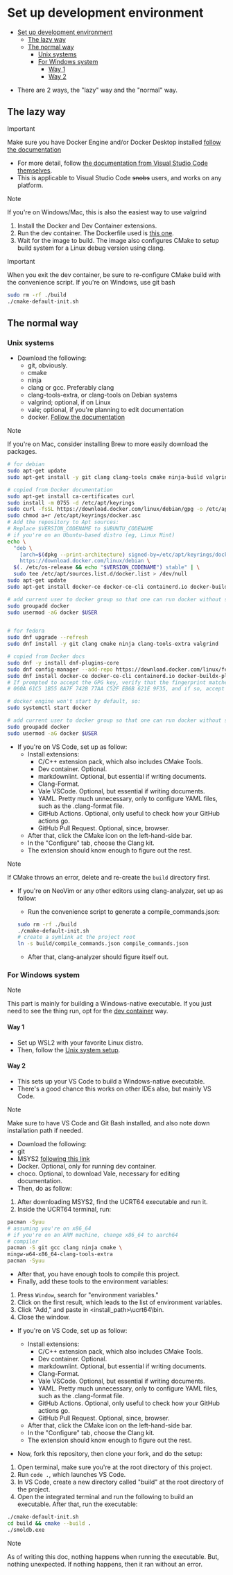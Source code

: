 # Set up development environment

<!--toc:start-->
- [Set up development environment](#set-up-development-environment)
  - [The lazy way](#the-lazy-way)
  - [The normal way](#the-normal-way)
    - [Unix systems](#unix-systems)
    - [For Windows system](#for-windows-system)
      - [Way 1](#way-1)
      - [Way 2](#way-2)
<!--toc:end-->

- There are 2 ways, the "lazy" way and the "normal" way.

## The lazy way

> [!IMPORTANT]
> Make sure you have Docker Engine and/or Docker Desktop installed
> [follow the documentation](https://docs.docker.com/engine/install/)

- For more detail, follow [the documentation from Visual Studio Code themselves](https://code.visualstudio.com/docs/devcontainers/containers).
- This is applicable to Visual Studio Code ~~snobs~~ users, and works on any platform.

> [!NOTE]
> If you're on Windows/Mac, this is also the easiest way to use valgrind
>

1. Install the Docker and Dev Container extensions.
2. Run the dev container. The Dockerfile used is [this one](../.devcontainer/Dockerfile).
3. Wait for the image to build.
 The image also configures CMake to
 setup build system for a Linux debug version using clang.

> [!IMPORTANT]
> When you exit the dev container, be sure to re-configure CMake build
> with the convenience script. If you're on Windows, use git bash
>
> ```bash
> sudo rm -rf ./build
> ./cmake-default-init.sh
> ```
>

## The normal way

### Unix systems

- Download the following:
  - git, obviously.
  - cmake
  - ninja
  - clang or gcc. Preferably clang
  - clang-tools-extra, or clang-tools on Debian systems
  - valgrind; optional, if on Linux
  - vale; optional, if you're planning to edit documentation
  - docker. [Follow the documentation](https://docs.docker.com/engine/install/)

> [!NOTE]
> If you're on Mac, consider installing Brew to more easily download the packages.
>

```bash
# for debian
sudo apt-get update
sudo apt-get install -y git clang clang-tools cmake ninja-build valgrind

# copied from Docker documentation
sudo apt-get install ca-certificates curl
sudo install -m 0755 -d /etc/apt/keyrings
sudo curl -fsSL https://download.docker.com/linux/debian/gpg -o /etc/apt/keyrings/docker.asc
sudo chmod a+r /etc/apt/keyrings/docker.asc
# Add the repository to Apt sources:
# Replace $VERSION_CODENAME to $UBUNTU_CODENAME 
# if you're on an Ubuntu-based distro (eg, Linux Mint)
echo \
  "deb \
    [arch=$(dpkg --print-architecture) signed-by=/etc/apt/keyrings/docker.asc] \
    https://download.docker.com/linux/debian \
  $(. /etc/os-release && echo "$VERSION_CODENAME") stable" | \
  sudo tee /etc/apt/sources.list.d/docker.list > /dev/null
sudo apt-get update
sudo apt-get install docker-ce docker-ce-cli containerd.io docker-buildx-plugin docker-compose-plugin

# add current user to docker group so that one can run docker without sudo
sudo groupadd docker
sudo usermod -aG docker $USER


# for fedora
sudo dnf upgrade --refresh
sudo dnf install -y git clang cmake ninja clang-tools-extra valgrind

# copied from Docker docs
sudo dnf -y install dnf-plugins-core
sudo dnf config-manager --add-repo https://download.docker.com/linux/fedora/docker-ce.repo
sudo dnf install docker-ce docker-ce-cli containerd.io docker-buildx-plugin docker-compose-plugin
# If prompted to accept the GPG key, verify that the fingerprint matches 
# 060A 61C5 1B55 8A7F 742B 77AA C52F EB6B 621E 9F35, and if so, accept it.

# docker engine won't start by default, so:
sudo systemctl start docker

# add current user to docker group so that one can run docker without sudo
sudo groupadd docker
sudo usermod -aG docker $USER
```

- If you're on VS Code, set up as follow:
  - Install extensions:
    - C/C++ extension pack, which also includes CMake Tools.
    - Dev container. Optional.
    - markdownlint. Optional, but essential if writing documents.
    - Clang-Format.
    - Vale VSCode. Optional, but essential if writing documents.
    - YAML. Pretty much unnecessary,
    only to configure YAML files, such as the .clang-format file.
    - GitHub Actions. Optional, only useful to check how your GitHub actions go.
    - GitHub Pull Request. Optional, since, browser.
  - After that, click the CMake icon on the left-hand-side bar.
  - In the "Configure" tab, choose the Clang kit.
  - The extension should know enough to figure out the rest.

> [!NOTE]
> If CMake throws an error, delete and re-create the `build` directory first.
>

- If you're on NeoVim or any other editors using clang-analyzer, set up as follow:
  - Run the convenience script to generate a compile_commands.json:

  ```bash
  sudo rm -rf ./build
  ./cmake-default-init.sh
  # create a symlink at the project root
  ln -s build/compile_commands.json compile_commands.json
  ```

  - After that, clang-analyzer should figure itself out.

### For Windows system

> [!NOTE]
> This part is mainly for building a Windows-native executable.
> If you just need to see the thing run,
> opt for the [dev container](#set-up-development-environment) way.
>

#### Way 1

- Set up WSL2 with your favorite Linux distro.
- Then, follow the [Unix system setup](#unix-systems).

#### Way 2

- This sets up your VS Code to build a Windows-native executable.
- There's a good chance this works on other IDEs also, but mainly VS Code.

> [!NOTE]
> Make sure to have VS Code and Git Bash installed,
> and also note down installation path if needed.

- Download the following:
- git
- MSYS2 [following this link](https://www.mingw-w64.org/downloads/#msys2)
- Docker. Optional, only for running dev container.
- choco. Optional, to download Vale, necessary for editing documentation.
- Then, do as follow:

1. After downloading MSYS2, find the UCRT64 executable and run it.
2. Inside the UCRT64 terminal, run:

  ```bash
  pacman -Syuu
  # assuming you're on x86_64
  # if you're on an ARM machine, change x86_64 to aarch64
  # compiler
  pacman -S git gcc clang ninja cmake \
  mingw-w64-x86_64-clang-tools-extra
  pacman -Syuu
  ```

- After that, you have enough tools to compile this project.
- Finally, add these tools to the environment variables:

1. Press `Window`, search for "environment variables."
2. Click on the first result, which leads to the list of environment variables.
3. Click "Add," and paste in <install_path>\ucrt64\bin.
4. Close the window.

- If you're on VS Code, set up as follow:
  - Install extensions:
    - C/C++ extension pack, which also includes CMake Tools.
    - Dev container. Optional.
    - markdownlint. Optional, but essential if writing documents.
    - Clang-Format.
    - Vale VSCode. Optional, but essential if writing documents.
    - YAML. Pretty much unnecessary,
    only to configure YAML files, such as the .clang-format file.
    - GitHub Actions. Optional, only useful to check how your GitHub actions go.
    - GitHub Pull Request. Optional, since, browser.
  - After that, click the CMake icon on the left-hand-side bar.
  - In the "Configure" tab, choose the Clang kit.
  - The extension should know enough to figure out the rest.

- Now, fork this repository, then clone your fork, and do the setup:

1. Open terminal, make sure you're at the root directory of this project.
2. Run `code .`, which launches VS Code.
3. In VS Code, create a new directory called "build"
at the root directory of the project.
4. Open the integrated terminal and run the following to build an executable.
After that, run the executable:

```bash
./cmake-default-init.sh
cd build && cmake --build .
./smoldb.exe
```

> [!NOTE]
> As of writing this doc, nothing happens when running the executable.
> But, nothing unexpected.
> If nothing happens, then it ran without an error.
>
